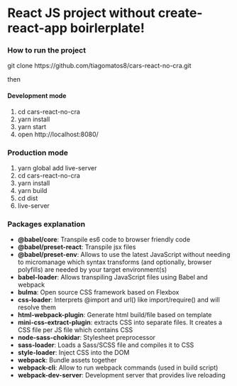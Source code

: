 <h1>React JS project without create-react-app boirlerplate!</h1>

<h3>How to run the project</h3>
<p>git clone https://github.com/tiagomatos8/cars-react-no-cra.git</p>
<p>then</p>

<h4>Development mode</h4>
<ol>
  <li>cd cars-react-no-cra</li>
  <li>yarn install</li>
  <li>yarn start</li>
  <li>open http://localhost:8080/</li>
</ol>

<h3>Production mode</h3>
<ol>
  <li>yarn global add live-server</li>
  <li>cd cars-react-no-cra</li>
  <li>yarn install</li>
  <li>yarn build</li>
  <li>cd dist</li>
  <li>live-server</li>
</ol>

<h3>Packages explanation</h3>
<ul>
  <li><strong>@babel/core</strong>: Transpile es6 code to browser friendly code</li>
  <li><strong>@babel/preset-react</strong>: Transpile jsx files</li>
  <li><strong>@babel/preset-env</strong>: Allows to use the latest JavaScript without needing to micromanage which syntax transforms (and optionally, browser polyfills) are needed by your target environment(s)</li>
  <li><strong>babel-loader</strong>: Allows transpiling JavaScript files using Babel and webpack</li>
  <li><strong>bulma</strong>: Open source CSS framework based on Flexbox</li>
  <li><strong>css-loader</strong>: Interprets @import and url() like import/require() and will resolve them</li>
  <li><strong>html-webpack-plugin</strong>: Generate html build/file based on template</li>
  <li><strong>mini-css-extract-plugin</strong>: extracts CSS into separate files. It creates a CSS file per JS file which contains CSS</li>
  <li><strong>node-sass-chokidar</strong>: Stylesheet preprocessor</li>
  <li><strong>sass-loader</strong>: Loads a Sass/SCSS file and compiles it to CSS</li>
  <li><strong>style-loader</strong>: Inject CSS into the DOM</li>
  <li><strong>webpack</strong>: Bundle assets together</li>
  <li><strong>webpack-cli</strong>: Allow to run webpack commands (used in build script)</li>
  <li><strong>webpack-dev-server</strong>: Development server that provides live reloading</li>
</ul>